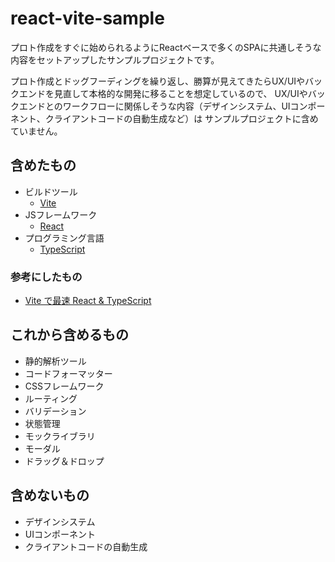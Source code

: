 # react-vite-sample

プロト作成をすぐに始められるようにReactベースで多くのSPAに共通しそうな内容をセットアップしたサンプルプロジェクトです。

プロト作成とドッグフーディングを繰り返し、勝算が見えてきたらUX/UIやバックエンドを見直して本格的な開発に移ることを想定しているので、
UX/UIやバックエンドとのワークフローに関係しそうな内容（デザインシステム、UIコンポーネント、クライアントコードの自動生成など）は
サンプルプロジェクトに含めていません。

## 含めたもの

- ビルドツール
  - [Vite](https://vitejs.dev/)
- JSフレームワーク
  - [React](https://ja.reactjs.org/)
- プログラミング言語
  - [TypeScript](https://www.typescriptlang.org/)

### 参考にしたもの

- [Vite で最速 React & TypeScript](https://zenn.dev/sprout2000/articles/98145cf2a807b1)

## これから含めるもの

- 静的解析ツール
- コードフォーマッター
- CSSフレームワーク
- ルーティング
- バリデーション
- 状態管理
- モックライブラリ
- モーダル
- ドラッグ＆ドロップ

## 含めないもの

- デザインシステム
- UIコンポーネント
- クライアントコードの自動生成
